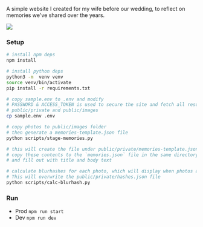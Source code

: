 A simple website I created for my wife before our wedding, to reflect on memories we've shared over the years.

![](screenshots/demo.gif)

### Setup

```sh
# install npm deps
npm install

# install python deps
python3 -m  venv venv
source venv/bin/activate
pip install -r requirements.txt

# copy sample.env to .env and modify
# PASSWORD & ACCESS_TOKEN is used to secure the site and fetch all resources under
# public/private and public/images
cp sample.env .env

# copy photos to public/images folder
# then generate a memories-template.json file
python scripts/stage-memories.py

# this will create the file under public/private/memories-template.json
# copy these contents to the `memories.json` file in the same directory
# and fill out with title and body text

# calculate blurhashes for each photo, which will display when photos are loading.
# This will overwrite the public/private/hashes.json file
python scripts/calc-blurhash.py
```

### Run

- Prod `npm run start`
- Dev `npm run dev`